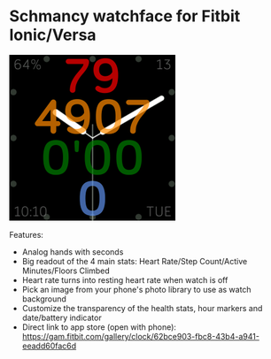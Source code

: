 # Schmancy watchface for Fitbit Ionic/Versa

![screenshot](Schmancy-screenshot.png)

Features:
- Analog hands with seconds
- Big readout of the 4 main stats: Heart Rate/Step Count/Active Minutes/Floors Climbed
- Heart rate turns into resting heart rate when watch is off
- Pick an image from your phone's photo library to use as watch background
- Customize the transparency of the health stats, hour markers and date/battery indicator
- Direct link to app store (open with phone):
https://gam.fitbit.com/gallery/clock/62bce903-fbc8-43b4-a941-eeadd60fac6d
